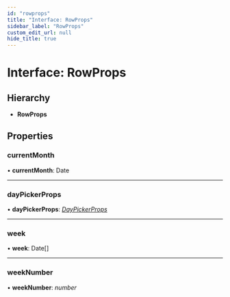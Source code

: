 ```yaml
---
id: "rowprops"
title: "Interface: RowProps"
sidebar_label: "RowProps"
custom_edit_url: null
hide_title: true
---
```


# Interface: RowProps

## Hierarchy

* **RowProps**

## Properties

### currentMonth

• **currentMonth**: Date

___

### dayPickerProps

• **dayPickerProps**: [*DayPickerProps*](daypickerprops.md)

___

### week

• **week**: Date[]

___

### weekNumber

• **weekNumber**: *number*
